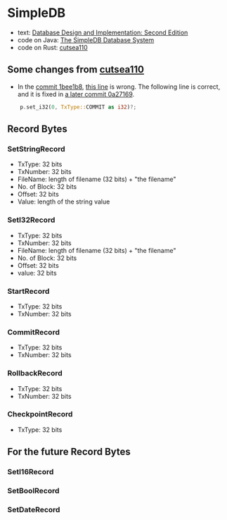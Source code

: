 # SimpleDB

- text: [Database Design and Implementation: Second Edition](https://www.amazon.co.jp/gp/product/3030338355/)
- code on Java: [The SimpleDB Database System](http://www.cs.bc.edu/~sciore/simpledb/)
- code on Rust: [cutsea110](https://github.com/cutsea110/simpledb)


## Some changes from [cutsea110](https://github.com/cutsea110/simpledb)

- In the [commit 1bee1b8](https://github.com/cutsea110/simpledb/commit/1bee1b8524b31fc1e7dbf6eb0f71fc5246163b8a), [this line](https://github.com/cutsea110/simpledb/blob/1bee1b8524b31fc1e7dbf6eb0f71fc5246163b8a/src/tx/recovery/logrecord/commit_record.rs#L39) is wrong. The following line is correct, and it is fixed in [a later commit 0a27169](https://github.com/cutsea110/simpledb/commit/0a271690dcb9978f9763848eef8e4a4e09f55528).
```rust
    p.set_i32(0, TxType::COMMIT as i32)?;
```


## Record Bytes

### SetStringRecord

- TxType: 32 bits
- TxNumber: 32 bits
- FileName: length of filename (32 bits) + "the filename"
- No. of Block: 32 bits
- Offset: 32 bits
- Value: length of the string value


### SetI32Record

- TxType: 32 bits
- TxNumber: 32 bits
- FileName: length of filename (32 bits) + "the filename"
- No. of Block: 32 bits
- Offset: 32 bits
- value: 32 bits


### StartRecord

- TxType: 32 bits
- TxNumber: 32 bits


### CommitRecord

- TxType: 32 bits
- TxNumber: 32 bits


### RollbackRecord

- TxType: 32 bits
- TxNumber: 32 bits


### CheckpointRecord

- TxType: 32 bits



## For the future Record Bytes

### SetI16Record

### SetBoolRecord

### SetDateRecord
